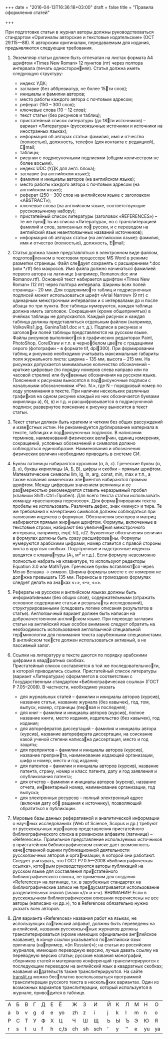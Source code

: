 +++
date = "2016-04-13T16:36:18+03:00"
draft = false
title = "Правила оформления статей"

+++

При подготовке статьи в журнал авторы должны руководствоваться стандартом «Оригиналы авторские и текстовые издательские» (ОСТ 29.115—88). К авторским оригиналам, передаваемым для издания, предъявляются следующие требования.
    
1. Экземпляр статьи должен быть отпечатан на листах формата А4 шрифтом «Times New Roman» 12 пунктов (пт) через полтора интервала (печать односторонняя). Статья должна иметь следующую структуру:

    * индекс УДК;
    * заглавие (без аббревиатур, не более 15ти слов);
    * инициалы и фамилии авторов;
    * место работы каждого автора с почтовым адресом;
    * реферат (150 – 300 слов);
    * ключевые слова (10 – 12 слов);
    * текст статьи (без рисунков и таблиц);
    * пристатейный список литературы (до 18ти источников) – вариант «Литература» (русскоязычные источники и источники на иностранных языках);
    * информация об авторах статьи: фамилия, имя и отчество (полностью), должность, телефон (для контакта с редакцией), Email;
    * таблицы;
    * рисунки с подрисуночными подписями (общим количеством не более восьми).
    * индекс UDC (УДК для англ. блока);
    * заглавие (на английском языке);
    * фамилии и инициалы авторов (на английском языке);
    * место работы каждого автора с почтовым адресом (на английском языке);
    * реферат (250 – 300 слов на английском языке с заголовком «ABSTRACT»);
    * ключевые слова (на английском языке, соответствующие русскоязычному набору);
    * пристатейный список литературы (заголовок «REFERENCES») – те же пунк
ты из списка «Литература», но с транслитерацией фамилий и слов, записанных по
русски, и с переводом на английский язык неанглоязычных названий источников);
    * информация об авторах статьи (на английском языке): фамилия, имя и отчество (полностью), должность, Email;
   
2. Статья должна также представляться в электронном виде файлом, подготовленном в текстовом процессоре MS Word в режиме разметки страницы. Файл следует сохранять с расширением *.doc (или *.rtf) без макросов. Имя файла должно начинаться фамилией первого автора на латинице (например, Romanov.doc или Romanov.rtf). Основной текст набирается шрифтом «Times New Roman» (12 пт) через полтора интервала. Ширины всех полей страницы – 20 мм. Для содержимого таблиц и подрисуночных подписей может использоваться шрифт «Arial Narrow» (9 пт) с одинарным межстрочным интервалом и с интервалами до и после абзаца по три пункта. Все таблицы нумеруются, каждая таблица должна иметь заголовок. Сокращения (кроме общепринятых) в ячейках таблицы не допускаются.
Каждый рисунок и каждая таблица должны представляться отдельным файлом (например, VolkovRis1.jpg, GaninaTab1.doc и т. д.). Подписи в рисунках и заголовки полей таблицы представляются на русском языке. Файлы рисунков выполняются в графических редакторах Paint, PhotoShop, CorelDraw и т.п. в чернобелом цвете с градациями серого (фотографии – в формате tif, dpi300).
При формировании таблиц и рисунков необходимо учитывать максимальные габариты поля журнального листа: ширина – 135 мм, высота – 215 мм.
На рисунках допускается минимальное количество обозначений – краткие цифровые (по порядку номеров слева направо или по часовой стрелке) или буквенные обозначения на русском языке. Пояснения к рисункам выносятся в подрисуночные подписи с начальными обозначениями «Рис. N.», где N – порядковый номер по ходу упоминания в тексте. При наличии нескольких различных графиков на одном рисунке каждый их них обозначается буквами кириллицы а), б), в) и т.д. и расшифровывается в подрисуночной подписи; развернутое пояснение к рисунку выносится в текст статьи.
    
3. Текст статьи должен быть кратким и четким без общих рассуждений и известных истин. Не рекомендуется дублирование материала в тексте, таблицах и подрисуночных подписях. В написании терминов, наименований физических величин, единиц измерения, сокращений, условных обозначений и символов должно соблюдаться единообразие. Наименования и обозначения физических величин необходимо приводить в системе СИ.
   
4. Буквы латиницы набираются курсивом (<em>a</em>, <em>b</em>, <em>c</em>). Греческие буквы (α, β, γ), буквы кириллицы (А, Б, В), цифры и скобки – прямым шрифтом. Математические символы lim, lg, ln, arg, const, min, max и т.п., а также названия химических элементов набираются прямым шрифтом. Между цифровым значением величины и ее размерностью рекомендуется ставить неразрывный пробел (клавиши Shift+Ctrl+Пробел). Для всего текста статьи использовать команду «расстановка переносов». Для форматирования текста пробелы не использовать. Различать дефис, знак «минус» и тире. 
Те же требования к начертанию символов должны соблюдаться при написании индексов в формулах. Обозначения векторов и матриц набираются прямым жирным шрифтом. Формулы, включенные в текстовые строки, набирают без увеличения межстрочного интервала, например, exp(–λt), π/2.
Буквенные обозначения величин в формулах должны быть сразу расшифрованы. Формулы нумеруются арабскими цифрами, номер ставится с правой стороны листа в круглых скобках. Подстрочные и надстрочные индексы вводятся с клавиатуры (A<sub>1</sub>, м<sup>3</sup> и т.д.). Если формулу невозможно полностью набрать на клавиатуре, то используют редакторы Equation 3.0 или MathType. Греческие буквы вставляются через Меню Вставка → символ. Ширина формулы вместе с ее номером не должна превышать 135 мм. Переносы в громоздких формулах следует делать на знаках «+», «–», «=».
   
5. Рефераты на русском и английском языках должны быть информативными (без общих слов), содержательными (отражать основное содержание статьи и результаты исследований), структурированными (следовать логике описания результатов в статье). Англоязычный вариант должен быть написан на доброкачественном английском языке. При переводе заглавия статьи на английский язык особое внимание следует обратить на необходимость использования англоязычной специальной терминологии для понимания текста зарубежными специалистами. В английском тексте должен использоваться активный, а не пассивный залог.
   
6. Ссылки на литературу в тексте даются по порядку арабскими цифрами в квадратных скобках.     
Пристатейный список составляется в той же последовательности, в которой приводились ссылки.
Пристатейный список литературы (вариант «Литература») оформляется в соответствии с Государственным стандартом «Библиографическая ссылка» (ГОСТ Р 7.05–2008). В частности, необходимо указать

    * для журнальных статей – фамилии и инициалы авторов (курсив), название статьи, название журнала (без кавычек), год, том, выпуск, номер, страницы (первая и последняя);
    * для книг – фамилии и инициалы авторов (курсив), полное название книги, место издания, издательство (без кавычек), год издания;
    * для авторефератов диссертаций – фамилия и инициалы автора (курсив), название автореферата диссертации, на соискание какой ученой степени написана диссертация, место и год защиты;
    * для препринтов – фамилии и инициалы авторов (курсив), название препринта, наименование издающей организации, шифр и номер, место и год издания;
    * для патентов – фамилии и инициалы авторов (курсив), название патента, страну, номер и класс патента, дату и год заявления и опубликования патента;
    * для отчетов – фамилии и инициалы авторов (курсив), название отчета, инвентарный номер, наименование организации, год выпуска;
    * для электронных ресурсов – полный электронный адрес (включая дату об ращения к источнику), позволяющий обратиться к публикации.
    
7. Мировые базы данных реферативной и аналитической информации о научных исследованиях (Web of Science, Scopus и др.) требуют от русскоязычных журналов представления пристатейного библиографического списка в романском алфавите (латинице) – «References». Правильное представление используемых источников в пристатейном библиографическом списке дает возможность качественной оценки публикационной деятельности русскоязычных авторов и организации, в которой они работают.
Следует учитывать, что ГОСТ Р7.0.5—2008 «Библиографическая ссылка», которым руководствуются авторы публикаций на русском языке для составления пристатейного библиографического списка, не применим для создания «References» на латинице, т.к. в зарубежных стандартах на библиографические записи не предусматривается использование разделительных знаков (знаки «//» и «–»).
ВНИМАНИЕ! Если в русскоязычном библиографическом описании перечислены не все авторы (написано «и др.»), то в References обязательно нужно указать всех авторов.

8. Для варианта «References» названия работ на языках, не использующих латинский алфавит, должны быть переведены на английский, названия русскоязычных журналов должны транслитерироваться (кроме имеющих официальное английское название), в конце ссылки указывается поанглийски язык оригинала (например, «(in Russian)»); на статьи из российских журналов, имеющих переводную версию, лучше давать ссылку на переводную версию статьи; русские названия монографий, сборников статей и материалов конференций транслитерируются с последующим переводом на английский язык в квадратных скобках; названия издательств также транслитерируются. На сайте [translit.ru](http://www.translit.ru/) можно бесплатно воспользоваться программой транслитерации русского текста в нескольких вариантах. Один из возможных вариантов транслитерации, который используется в журнале, приводится в таблице.

<div class="table-responsive">
<table  class="table table-bordered">
  <tr>
    <td>А</td>
<td>Б</td>
<td>В</td>
<td>Г</td>
<td>Д</td>
<td>Е</td>
<td>Ё</td>
<td>Ж</td>
<td>З</td>
<td>И</td>
<td>Й</td>
<td>К</td>
<td>Л</td>
<td>М</td>
<td>Н</td>
<td>О</td>
<td>П</td>
  </tr>
  <tr>
    <td>a</td>
<td>b</td>
<td>v</td>
<td>g</td>
<td>d</td>
<td>e</td>
<td>yo</td>
<td>zh</td>
<td>z</td>
<td>i</td>
<td>j</td>
<td>k</td>
<td>l</td>
<td>m</td>
<td>n</td>
<td>o</td>
<td>p</td>
  </tr>
<tr>
<td>Р</td>
<td>С</td>
<td>Т</td>
<td>У</td>
<td>Ф</td>
<td>Х</td>
<td>Ц</td>
<td>Ч</td>
<td>Ш</td>
<td>Щ</td>
<td>Ь</td>
<td>Ы</td>
<td>Ъ</td>
<td>Э</td>
<td>Ю</td>
<td>Я</td>
<td></td>
</tr>
<tr>
<td>r</td>
<td>s</td>
<td>t</td>
<td>u</td>
<td>f</td>
<td>h</td>
<td>c,ts</td>
<td>ch</td>
<td>sh</td>
<td>sch</td>
<td>'</td>
<td>y</td>
<td>''</td>
<td>e</td>
<td>yu</td>
<td>ya</td>
<td></td>
</tr>
</table>
</div>